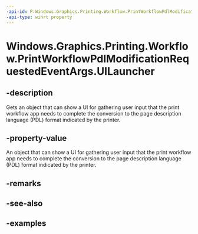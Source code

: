```yaml
---
-api-id: P:Windows.Graphics.Printing.Workflow.PrintWorkflowPdlModificationRequestedEventArgs.UILauncher
-api-type: winrt property
---
```


# Windows.Graphics.Printing.Workflow.PrintWorkflowPdlModificationRequestedEventArgs.UILauncher

<!--
public Windows.Graphics.Printing.Workflow.PrintWorkflowUILauncher UILauncher { get; }
-->


## -description

Gets an object that can show a UI for gathering user input that the print workflow app needs to complete the conversion to the page description language (PDL) format indicated by the printer.

## -property-value

An object that can show a UI for gathering user input that the print workflow app needs to complete the conversion to the page description language (PDL) format indicated by the printer.

## -remarks

## -see-also

## -examples


